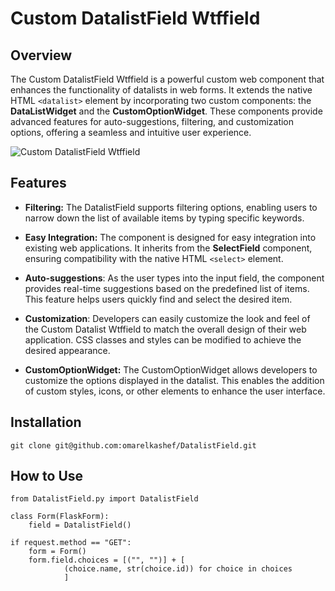 # Custom DatalistField Wtffield

## Overview

The Custom DatalistField Wtffield is a powerful custom web component that enhances the functionality of datalists in web forms. It extends the native HTML `<datalist>` element by incorporating two custom components: the **DataListWidget** and the **CustomOptionWidget**. These components provide advanced features for auto-suggestions, filtering, and customization options, offering a seamless and intuitive user experience.

![Custom DatalistField Wtffield](https://example.com/path/to/image.png)

## Features

- **Filtering:** The DatalistField supports filtering options, enabling users to narrow down the list of available items by typing specific keywords.

- **Easy Integration:** The component is designed for easy integration into existing web applications. It inherits from the **SelectField** component, ensuring compatibility with the native HTML `<select>` element.

- **Auto-suggestions**: As the user types into the input field, the component provides real-time suggestions based on the predefined list of items. This feature helps users quickly find and select the desired item.

- **Customization**: Developers can easily customize the look and feel of the Custom Datalist Wtffield to match the overall design of their web application. CSS classes and styles can be modified to achieve the desired appearance.

- **CustomOptionWidget:** The CustomOptionWidget allows developers to customize the options displayed in the datalist. This enables the addition of custom styles, icons, or other elements to enhance the user interface.

## Installation

`git clone git@github.com:omarelkashef/DatalistField.git`

## How to Use

```
from DatalistField.py import DatalistField

class Form(FlaskForm):
    field = DatalistField()

if request.method == "GET":
    form = Form()
    form.field.choices = [("", "")] + [
            (choice.name, str(choice.id)) for choice in choices
            ]

```




  
